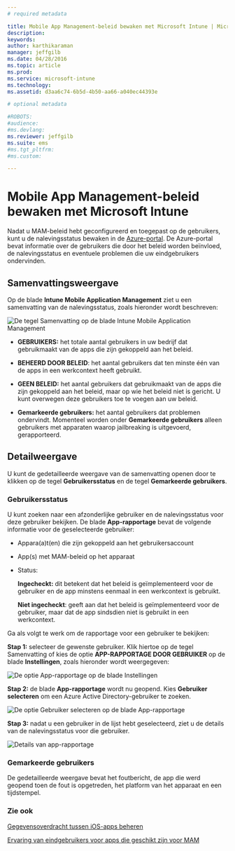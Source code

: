 ```yaml
---
# required metadata

title: Mobile App Management-beleid bewaken met Microsoft Intune | Microsoft Intune
description:
keywords:
author: karthikaraman
manager: jeffgilb
ms.date: 04/28/2016
ms.topic: article
ms.prod:
ms.service: microsoft-intune
ms.technology:
ms.assetid: d3aa6c74-6b5d-4b50-aa66-a040ec44393e

# optional metadata

#ROBOTS:
#audience:
#ms.devlang:
ms.reviewer: jeffgilb
ms.suite: ems
#ms.tgt_pltfrm:
#ms.custom:

---
```


# Mobile App Management-beleid bewaken met Microsoft Intune
Nadat u MAM-beleid hebt geconfigureerd en toegepast op de gebruikers, kunt u de nalevingsstatus bewaken in de [Azure-portal](https://portal.azure.com). De Azure-portal bevat informatie over de gebruikers die door het beleid worden beïnvloed, de nalevingsstatus en eventuele problemen die uw eindgebruikers ondervinden.
## Samenvattingsweergave
Op de blade **Intune Mobile Application Management** ziet u een samenvatting van de nalevingsstatus, zoals hieronder wordt beschreven:


![De tegel Samenvatting op de blade Intune Mobile Application Management](../media/mam-azure-portal-user-status-summary.png)

-   **GEBRUIKERS:** het totale aantal gebruikers in uw bedrijf dat gebruikmaakt van de apps die zijn gekoppeld aan het beleid.

-   **BEHEERD DOOR BELEID**: het aantal gebruikers dat ten minste één van de apps in een werkcontext heeft gebruikt.

-   **GEEN BELEID:** het aantal gebruikers dat gebruikmaakt van de apps die zijn gekoppeld aan het beleid, maar op wie het beleid niet is gericht.  U kunt overwegen deze gebruikers toe te voegen aan uw beleid.

- **Gemarkeerde gebruikers:** het aantal gebruikers dat problemen ondervindt. Momenteel worden onder **Gemarkeerde gebruikers** alleen gebruikers met apparaten waarop jailbreaking is uitgevoerd, gerapporteerd.


## Detailweergave
U kunt de gedetailleerde weergave van de samenvatting openen door te klikken op de tegel **Gebruikersstatus** en de tegel **Gemarkeerde gebruikers**.

### Gebruikersstatus
U kunt zoeken naar een afzonderlijke gebruiker en de nalevingsstatus voor deze gebruiker bekijken. De blade **App-rapportage** bevat de volgende informatie voor de geselecteerde gebruiker:
- Appara(a)t(en) die zijn gekoppeld aan het gebruikersaccount
- App(s) met MAM-beleid op het apparaat
- Status:

  **Ingecheckt:** dit betekent dat het beleid is geïmplementeerd voor de gebruiker en de app minstens eenmaal in een werkcontext is gebruikt.

  **Niet ingecheckt**: geeft aan dat het beleid is geïmplementeerd voor de gebruiker, maar dat de app sindsdien niet is gebruikt in een werkcontext.

Ga als volgt te werk om de rapportage voor een gebruiker te bekijken:

**Stap 1:** selecteer de gewenste gebruiker. Klik hiertoe op de tegel Samenvatting of kies de optie **APP-RAPPORTAGE DOOR GEBRUIKER** op de blade **Instellingen**, zoals hieronder wordt weergegeven:

![De optie App-rapportage op de blade Instellingen](../media/mam-azure-portal-app-reporting-by-user-settings-blade.png)

**Stap 2:** de blade **App-rapportage** wordt nu geopend. Kies **Gebruiker selecteren** om een Azure Active Directory-gebruiker te zoeken.

![De optie Gebruiker selecteren op de blade App-rapportage](../media/mam-azure-portal-app-reporting-select-user.png)

**Stap 3:** nadat u een gebruiker in de lijst hebt geselecteerd, ziet u de details van de nalevingsstatus voor die gebruiker.

![Details van app-rapportage](../media/mam-azure-portal-app-reporting-by-user.png)
### Gemarkeerde gebruikers
De gedetailleerde weergave bevat het foutbericht, de app die werd geopend toen de fout is opgetreden, het platform van het apparaat en een tijdstempel.  

### Zie ook
[Gegevensoverdracht tussen iOS-apps beheren](manage-data-transfer-between-ios-apps-with-microsoft-intune.md)

[Ervaring van eindgebruikers voor apps die geschikt zijn voor MAM](end-user-experience-for-mam-enabled-apps-with-microsoft-intune.md)


<!--HONumber=May16_HO3-->



